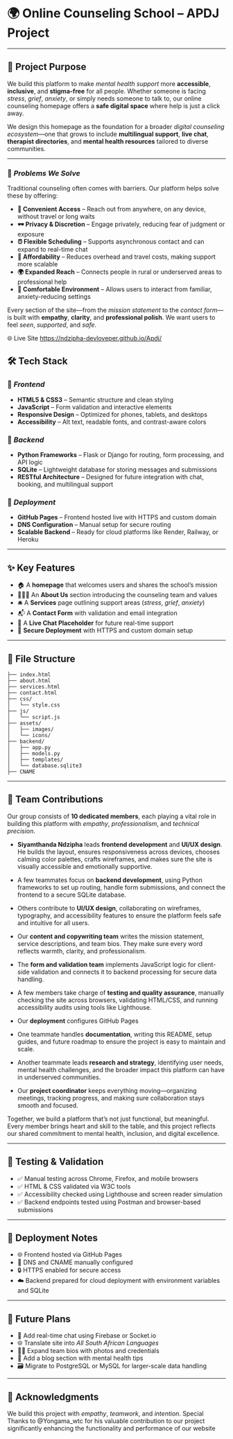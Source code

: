 

# 🌍 **Online Counseling School – APDJ Project**

---

## 💬 **Project Purpose**

We build this platform to make *mental health support* more **accessible**, **inclusive**, and **stigma-free** for all people. Whether someone is facing *stress*, *grief*, *anxiety*, or simply needs someone to talk to, our online counseling homepage offers a **safe digital space** where help is just a click away.

We design this homepage as the foundation for a broader *digital counseling ecosystem*—one that grows to include **multilingual support**, **live chat**, **therapist directories**, and **mental health resources** tailored to diverse communities.

---

### 🧠 *Problems We Solve*

Traditional counseling often comes with barriers. Our platform helps solve these by offering:

- **📱 Convenient Access** – Reach out from anywhere, on any device, without travel or long waits  
- **🕶️ Privacy & Discretion** – Engage privately, reducing fear of judgment or exposure  
- **⏰ Flexible Scheduling** – Supports asynchronous contact and can expand to real-time chat  
- **💸 Affordability** – Reduces overhead and travel costs, making support more scalable  
- **🌍 Expanded Reach** – Connects people in rural or underserved areas to professional help  
- **🏡 Comfortable Environment** – Allows users to interact from familiar, anxiety-reducing settings  

Every section of the site—from the *mission statement* to the *contact form*—is built with **empathy**, **clarity**, and **professional polish**. We want users to feel *seen*, *supported*, and *safe*.

🌐 Live Site 
https://ndzipha-devloveper.github.io/Apdj/


## 🛠️ **Tech Stack**

### 🔹 *Frontend*
- **HTML5 & CSS3** – Semantic structure and clean styling  
- **JavaScript** – Form validation and interactive elements  
- **Responsive Design** – Optimized for phones, tablets, and desktops  
- **Accessibility** – Alt text, readable fonts, and contrast-aware colors  

### 🔹 *Backend*
- **Python Frameworks** – Flask or Django for routing, form processing, and API logic  
- **SQLite** – Lightweight database for storing messages and submissions  
- **RESTful Architecture** – Designed for future integration with chat, booking, and multilingual support  

### 🔹 *Deployment*
- **GitHub Pages** – Frontend hosted live with HTTPS and custom domain  
- **DNS Configuration** – Manual setup for secure routing  
- **Scalable Backend** – Ready for cloud platforms like Render, Railway, or Heroku  

---

## ✨ **Key Features**
- 🏠 A **homepage** that welcomes users and shares the school’s mission  
- 🧑‍🤝‍🧑 An **About Us** section introducing the counseling team and values  
- 🛎️ A **Services** page outlining support areas (*stress*, *grief*, *anxiety*)  
- 📬 A **Contact Form** with validation and email integration  
- 💬 A **Live Chat Placeholder** for future real-time support  
- 🔐 **Secure Deployment** with HTTPS and custom domain setup  

---

## 📁 **File Structure**
```
├── index.html
├── about.html
├── services.html
├── contact.html
├── css/
│   └── style.css
├── js/
│   └── script.js
├── assets/
│   ├── images/
│   └── icons/
├── backend/
│   ├── app.py
│   ├── models.py
│   ├── templates/
│   └── database.sqlite3
├── CNAME
```

---

## 👥 **Team Contributions**

Our group consists of **10 dedicated members**, each playing a vital role in building this platform with *empathy*, *professionalism*, and *technical precision*.

- **Siyamthanda Ndzipha** leads **frontend development** and **UI/UX design**. He builds the layout, ensures responsiveness across devices, chooses calming color palettes, crafts wireframes, and makes sure the site is visually accessible and emotionally supportive.

- A few teammates focus on **backend development**, using Python frameworks to set up routing, handle form submissions, and connect the frontend to a secure SQLite database.

- Others contribute to **UI/UX design**, collaborating on wireframes, typography, and accessibility features to ensure the platform feels safe and intuitive for all users.

- Our **content and copywriting team** writes the mission statement, service descriptions, and team bios. They make sure every word reflects warmth, clarity, and professionalism.

- The **form and validation team** implements JavaScript logic for client-side validation and connects it to backend processing for secure data handling.

- A few members take charge of **testing and quality assurance**, manually checking the site across browsers, validating HTML/CSS, and running accessibility audits using tools like Lighthouse.

- Our **deployment** configures GitHub Pages

- One teammate handles **documentation**, writing this README, setup guides, and future roadmap to ensure the project is easy to maintain and scale.

- Another teammate leads **research and strategy**, identifying user needs, mental health challenges, and the broader impact this platform can have in underserved communities.

- Our **project coordinator** keeps everything moving—organizing meetings, tracking progress, and making sure collaboration stays smooth and focused.

Together, we build a platform that’s not just functional, but meaningful. Every member brings heart and skill to the table, and this project reflects our shared commitment to mental health, inclusion, and digital excellence.

---

## 🧪 **Testing & Validation**
- ✅ Manual testing across Chrome, Firefox, and mobile browsers  
- ✅ HTML & CSS validated via W3C tools  
- ✅ Accessibility checked using Lighthouse and screen reader simulation  
- ✅ Backend endpoints tested using Postman and browser-based submissions  

---

## 🚀 **Deployment Notes**
- 🌐 Frontend hosted via GitHub Pages  
- 🔧 DNS and CNAME manually configured  
- 🔒 HTTPS enabled for secure access  
- ☁️ Backend prepared for cloud deployment with environment variables and SQLite  

---

## 🔮 **Future Plans**
- 💬 Add real-time chat using Firebase or Socket.io  
- 🌐 Translate site into *All South African Languages*  
- 🧑‍🎓 Expand team bios with photos and credentials  
- 📝 Add a blog section with mental health tips  
- 🗃️ Migrate to PostgreSQL or MySQL for larger-scale data handling  

---

## 🙏 **Acknowledgments**

We build this project with *empathy*, *teamwork*, and *intention*.
 Special Thanks to @Yongama_wtc for his valuable contribution to our project significantly enhancing the functionality and performance of our website
